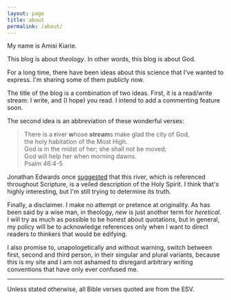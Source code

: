 ```yaml
---
layout: page
title: about
permalink: /about/
---
```


My name is Amisi Kiarie.

This blog is about _theology_. In other words, this blog is about God.

For a long time, there have been ideas about this science that I've wanted to express.
I'm sharing some of them publicly now.

The title of the blog is a combination of two ideas. First, it is a read/write stream: I write, and
(I hope) you read. I intend to add a commenting feature soon.

The second idea is an abbreviation of these wonderful verses:

>There is a **r**iver **w**hose **stream**s make glad the city of God,  
>the holy habitation of the Most High.  
>God is in the midst of her; she shall not be moved;  
>God will help her when morning dawns.  
Psalm 46:4-5  

Jonathan Edwards once [suggested](https://www.ccel.org/ccel/edwards/trinity/files/trinity.html) that this
river, which is referenced throughout Scripture, is a veiled description of the Holy Spirit. I think
that's highly interesting, but I'm still trying to determine its truth.

Finally, a disclaimer. I make no attempt or pretence at originality. As has been said by a wise man,
in theology, _new_ is just another term for _heretical_. I will try as much as possible to be
honest about quotations, but in general, my policy will be to acknowledge references only when I
want to direct readers to thinkers that would be edifying.

I also promise to, unapologetically and without warning, switch between first, second and third
person, in their singular and plural variants, because this is my site and I am not ashamed to
disregard arbitrary writing conventions that have only ever confused me.

---
Unless stated otherwise, all Bible verses quoted are from the ESV.
